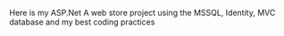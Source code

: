 Here is my ASP.Net A web store project using the MSSQL, Identity, MVC database and my best coding practices
